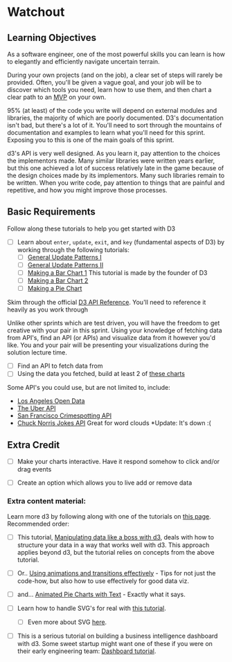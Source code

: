 # Watchout

## Learning Objectives

As a software engineer, one of the most powerful skills you can learn is how to elegantly and efficiently navigate uncertain terrain.

During your own projects (and on the job), a clear set of steps will rarely be provided. Often, you'll be given a vague goal, and your job will be to discover which tools you need, learn how to use them, and then chart a clear path to an [MVP](http://en.wikipedia.org/wiki/Minimum_viable_product) on your own.

95% (at least) of the code you write will depend on external modules and libraries, the majority of which are poorly documented. D3's documentation isn't bad, but there's a lot of it. You'll need to sort through the mountains of documentation and examples to learn what you'll need for this sprint. Exposing you to this is one of the main goals of this sprint.

d3's API is very well designed.  As you learn it, pay attention to the choices the implementors made.  Many similar libraries were written years earlier, but this one achieved a lot of success relatively late in the game because of the design choices made by its implementors.  Many such libraries remain to be written.  When you write code, pay attention to things that are painful and repetitive, and how you might improve those processes.

## Basic Requirements

Follow along these tutorials to help you get started with D3
- [ ] Learn about `enter`, `update`, `exit`, and `key` (fundamental aspects of D3) by working through the following tutorials:
  - [ ] [General Update Patterns I](http://bl.ocks.org/3808218)
  - [ ] [General Update Patterns II](http://bl.ocks.org/3808221)
  - [ ] [Making a Bar Chart 1](http://bost.ocks.org/mike/bar/) This tutorial is made by the founder of D3
  - [ ] [Making a Bar Chart 2](http://bost.ocks.org/mike/bar/2/)
  - [ ] [Making a Pie Chart](https://gist.github.com/enjalot/1203641)
  
Skim through the official [D3 API Reference](https://github.com/mbostock/d3/wiki/API-Reference). You'll need to reference it heavily as you work through

Unlike other sprints which are test driven, you will have the freedom to get creative with your pair in this sprint. Using your knowledge of fetching data from API's, find an API (or APIs) and visualize data from it however you'd like. You and your pair will be presenting your visualizations during the solution lecture time. 

- [ ] Find an API to fetch data from
- [ ] Using the data you fetched, build at least 2 of [these charts](https://github.com/mbostock/d3/wiki/Gallery)

Some API's you could use, but are not limited to, include:
- [Los Angeles Open Data](https://data.lacity.org/)
- [The Uber API](https://developer.uber.com/)
- [San Francisco Crimespotting API](http://sanfrancisco.crimespotting.org/api)
- [Chuck Norris Jokes API](https://www.apitools.com/apis/chuck-norris-jokes) Great for word clouds *Update: It's down :(

## Extra Credit
- [ ] Make your charts interactive. Have it respond somehow to click and/or drag events
- [ ] Create an option which allows you to live add or remove data


### Extra content material:

Learn more d3 by following along with one of the tutorials on [this page]. Recommended order:

  - [ ] This tutorial, [Manipulating data like a boss with d3], deals with how to structure your data in a way that works well with d3.  This approach applies beyond d3, but the tutorial relies on concepts from the above tutorial.
  - [ ] Or.. [Using animations and transitions effectively] - Tips for not just the code-how, but also how to use effectively for good data viz.
  - [ ] and... [Animated Pie Charts with Text] - Exactly what it says.
  - [ ] Learn how to handle SVG's for real with [this tutorial](https://www.dashingd3js.com/svg-paths-and-d3js).
    - [ ] Even more about SVG [here](http://alignedleft.com/tutorials/d3/an-svg-primer).
  - [ ] This is a serious tutorial on building a business intelligence dashboard with d3. Some sweet startup might want one of these if you were on their early engineering team: [Dashboard tutorial](http://mobiledevmemo.com/building-a-lightweight-flexible-d3-js-dashboard-part-1-of-2/).


[d3]:http://d3js.org/
[svg element]:https://developer.mozilla.org/en-US/docs/SVG
[css3 animations]:https://developer.mozilla.org/en-US/docs/CSS/Tutorials/Using_CSS_animations
[this page]:https://github.com/mbostock/d3/wiki/Tutorials
[Manipulating data like a boss with d3]:http://www.jeromecukier.net/blog/2012/05/28/manipulating-data-like-a-boss-with-d3/
[web sockets]:https://developer.mozilla.org/en-US/docs/WebSockets
[socket.io]:http://socket.io/docs/#how-to-use
[particle system]:http://en.wikipedia.org/wiki/Particle_system
[thread]:http://en.wikipedia.org/wiki/Thread_(computing)
[Using animations and transitions effectively]:http://blog.visual.ly/creating-animations-and-transitions-with-d3-js/
[Animated Pie Charts with Text]:http://blog.stephenboak.com/2011/08/07/easy-as-a-pie.html
